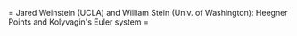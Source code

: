 = Jared Weinstein (UCLA) and William Stein (Univ. of Washington): Heegner Points and Kolyvagin's Euler system =

